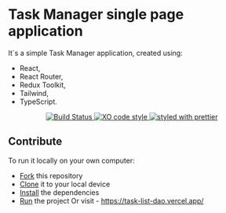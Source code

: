 # Task Manager single page application

It`s a simple Task Manager application, created using: 
* React,
* React Router,
* Redux Toolkit,
* Tailwind,
* TypeScript.

<p align="center">
  <a href="https://imgur.com/UKrnG5N">
    <img src="https://i.imgur.com/UKrnG5N.png" alt="Build Status">
  </a>

  <a href="https://imgur.com/tIDJpXA">
    <img src="https://i.imgur.com/tIDJpXA.png" alt="XO code style">
  </a>

  <a href="https://imgur.com/uALSEIx">
    <img src="https://i.imgur.com/uALSEIx.png" alt="styled with prettier">
  </a>
</p>

## Contribute

To run it locally on your own computer:
* [Fork](https://help.github.com/articles/fork-a-repo/) this repository
* [Clone](https://help.github.com/articles/cloning-a-repository/) it to your
  local device
* [Install](https://yarnpkg.com/en/docs/cli/install) the dependencies
* [Run](https://github.com/InoProGit/task-list-dao/blob/main/package.json#L25) the
  project
Or visit - https://task-list-dao.vercel.app/
